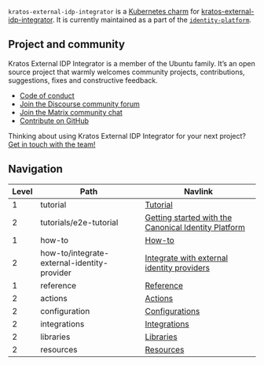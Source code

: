 `kratos-external-idp-integrator` is a [Kubernetes charm](https://juju.is/docs/olm/charmed-operator) for [kratos-external-idp-integrator](https://github.com/canonical/kratos-external-idp-integrator). It is currently maintained as a part of the [`identity-platform`](https://charmhub.io/topics/canonical-identity-platform).


## Project and community

Kratos External IDP Integrator is a member of the Ubuntu family. It’s an open source project that warmly welcomes community projects, contributions, suggestions, fixes and constructive feedback.

- [Code of conduct](https://ubuntu.com/community/code-of-conduct)
- [Join the Discourse community forum](https://discourse.charmhub.io/tag/identity)
- [Join the Matrix community chat](https://matrix.to/#/!nRbdoDYxdQndEfzlJi:ubuntu.com?via=ubuntu.com)
- [Contribute on GitHub](https://github.com/canonical/kratos-external-idp-integrator)

Thinking about using Kratos External IDP Integrator for your next project? [Get in touch with the team!](https://chat.charmhub.io/charmhub/channels/iam-platform)


## Navigation

| Level | Path           | Navlink                                                                    |
|-------|----------------|----------------------------------------------------------------------------|
| 1     | tutorial       | [Tutorial]() |
| 2 | tutorials/e2e-tutorial | [Getting started with the Canonical Identity Platform](/t/11916) |                                |
| 1     | how-to         | [How-to]() |
| 2 | how-to/integrate-external-identity-provider | [Integrate with external identity providers](/t/11910) |
| 1     | reference      | [Reference]()                              |
| 2     | actions        | [Actions](https://charmhub.io/kratos-external-idp-integrator/actions)                          |
| 2     | configuration  | [Configurations](https://charmhub.io/kratos-external-idp-integrator/configuration)             |
| 2     | integrations   | [Integrations](https://charmhub.io/kratos-external-idp-integrator/integrations)                |
| 2     | libraries      | [Libraries](https://charmhub.io/kratos-external-idp-integrator/libraries)                      |
| 2     | resources      | [Resources](https://charmhub.io/kratos-external-idp-integrator/resources)                      |